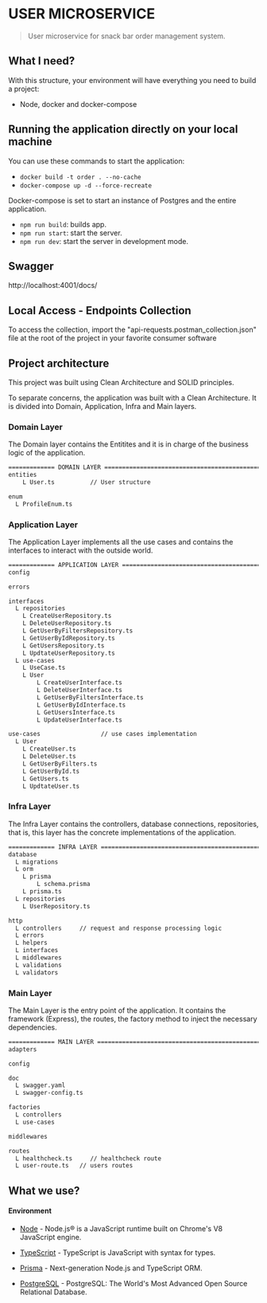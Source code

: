 # USER MICROSERVICE

> User microservice for snack bar order management system.


## What I need?

With this structure, your environment will have everything you need to build a project:

- Node, docker and docker-compose

## Running the application directly on your local machine

You can use these commands to start the application:

- `docker build -t order . --no-cache`
- `docker-compose up -d --force-recreate`

Docker-compose is set to start an instance of Postgres and the entire application.

- `npm run build`: builds app.
- `npm run start`: start the server.
- `npm run dev`: start the server in development mode.

## Swagger

http://localhost:4001/docs/

## Local Access - Endpoints Collection

To access the collection, import the "api-requests.postman_collection.json" file at the root of the project in your favorite consumer software

## Project architecture

This project was built using Clean Architecture and SOLID principles.

To separate concerns, the application was built with a Clean Architecture. It is divided into Domain, Application, Infra and Main layers.

### Domain Layer

The Domain layer contains the Entitites and it is in charge of the business logic of the application.


```bash
============= DOMAIN LAYER =====================================================================
entities
    L User.ts          // User structure

enum
  L ProfileEnum.ts
```

### Application Layer
The Application Layer implements all the use cases and contains the interfaces to interact with the outside world.
```bash
============= APPLICATION LAYER =================================================================
config

errors

interfaces
  L repositories
    L CreateUserRepository.ts         
    L DeleteUserRepository.ts
    L GetUserByFiltersRepository.ts  
    L GetUserByIdRepository.ts  
    L GetUsersRepository.ts  
    L UpdtateUserRepository.ts          
  L use-cases
    L UseCase.ts
    L User
        L CreateUserInterface.ts         
        L DeleteUserInterface.ts
        L GetUserByFiltersInterface.ts  
        L GetUserByIdInterface.ts  
        L GetUsersInterface.ts  
        L UpdateUserInterface.ts   

use-cases                 // use cases implementation
  L User
    L CreateUser.ts         
    L DeleteUser.ts
    L GetUserByFilters.ts  
    L GetUserById.ts  
    L GetUsers.ts  
    L UpdtateUser.ts      
```

### Infra Layer
The Infra Layer contains the controllers, database connections, repositories, that is, this layer has the concrete implementations of the application.

```bash
============= INFRA LAYER ======================================================================
database
  L migrations      
  L orm
    L prisma
        L schema.prisma 
    L prisma.ts
  L repositories
    L UserRepository.ts

http
  L controllers     // request and response processing logic
  L errors
  L helpers
  L interfaces
  L middlewares
  L validations
  L validators
```
### Main Layer
The Main Layer is the entry point of the application. It contains the framework (Express), the routes, the factory method to inject the necessary dependencies.

```bash
============= MAIN LAYER ========================================================================
adapters

config

doc
  L swagger.yaml
  L swagger-config.ts

factories
  L controllers
  L use-cases

middlewares

routes
  L healthcheck.ts     // healthcheck route
  L user-route.ts   // users routes
```

## What we use?

#### Environment

- [Node](https://nodejs.org/en/) - Node.js® is a JavaScript runtime built on Chrome's V8 JavaScript engine.

- [TypeScript](https://www.typescriptlang.org/) - TypeScript is JavaScript with syntax for types.

- [Prisma](https://www.prisma.io) - Next-generation Node.js and TypeScript ORM.

- [PostgreSQL](https://postgresql.org/) - PostgreSQL: The World's Most Advanced Open Source Relational Database.
